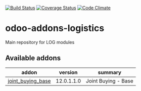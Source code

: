 [![Build Status](https://travis-ci.org/grap/odoo-addons-logistics.svg?branch=12.0)](https://travis-ci.org/grap/odoo-addons-logistics?branch=12.0)
[![Coverage Status](https://coveralls.io/repos/github/grap/odoo-addons-logistics/badge.svg?branch=12.0)](https://coveralls.io/github/grap/odoo-addons-logistics?branch=12.0)
[![Code Climate](https://codeclimate.com/github/grap/odoo-addons-logistics/badges/gpa.svg)](https://codeclimate.com/github/grap/odoo-addons-logistics)

# odoo-addons-logistics
Main repository for LOG modules

[//]: # (addons)

Available addons
----------------
addon | version | summary
--- | --- | ---
[joint_buying_base](joint_buying_base/) | 12.0.1.1.0 | Joint Buying - Base

[//]: # (end addons)
